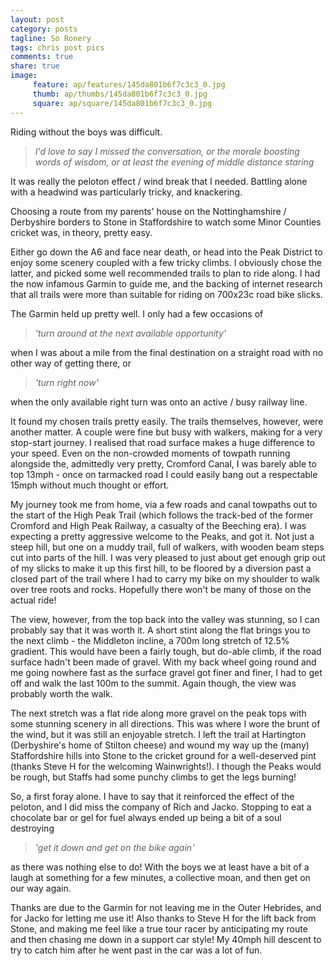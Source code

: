 ```yaml
---
layout: post
category: posts
tagline: So Ronery
tags: chris post pics
comments: true
share: true
image: 
     feature: ap/features/145da801b6f7c3c3_0.jpg
     thumb: ap/thumbs/145da801b6f7c3c3_0.jpg
     square: ap/square/145da801b6f7c3c3_0.jpg
---
```

Riding without the boys was difficult.

> *I'd love to say I missed the conversation, or the morale boosting words of wisdom, or at least the evening of middle distance staring*

It was really the peloton effect / wind break that I needed.  Battling alone with a headwind was particularly tricky, and knackering.

Choosing a route from my parents' house on the Nottinghamshire / Derbyshire borders to Stone in Staffordshire to watch some Minor Counties cricket was, in theory, pretty easy.

Either go down the A6 and face near death, or head into the Peak District to enjoy some scenery coupled with a few tricky climbs.  I obviously chose the latter, and picked some well recommended trails to plan to ride along.  I had the now infamous Garmin to guide me, and the backing of internet research that all trails were more than suitable for riding on 700x23c road bike slicks.

The Garmin held up pretty well.  I only had a few occasions of

> *'turn around at the next available opportunity'*

when I was about a mile from the final destination on a straight road with no other way of getting there, or

> *'turn right now'*

when the only available right turn was onto an active / busy railway line.

It found my chosen trails pretty easily.  The trails themselves, however, were another matter.  A couple were fine but busy with walkers, making for a very stop-start journey.  I realised that road surface makes a huge difference to your speed.  Even on the non-crowded moments of towpath running alongside the, admittedly very pretty, Cromford Canal, I was barely able to top 13mph - once on tarmacked road I could easily bang out a respectable 15mph without much thought or effort.

My journey took me from home, via a few roads and canal towpaths out to the start of the High Peak Trail (which follows the track-bed of the former Cromford and High Peak Railway, a casualty of the Beeching era).  I was expecting a pretty aggressive welcome to the Peaks, and got it.  Not just a steep hill, but one on a muddy trail, full of walkers, with wooden beam steps cut into parts of the hill.  I was very pleased to just about get enough grip out of my slicks to make it up this first hill, to be floored by a diversion past a closed part of the trail where I had to carry my bike on my shoulder to walk over tree roots and rocks.  Hopefully there won't be many of those on the actual ride!

The view, however, from the top back into the valley was stunning, so I can probably say that it was worth it.  A short stint along the flat brings you to the next climb - the Middleton incline, a 700m long stretch of 12.5% gradient.  This would have been a fairly tough, but do-able climb, if the road surface hadn't been made of gravel.  With my back wheel going round and me going nowhere fast as the surface gravel got finer and finer, I had to get off and walk the last 100m to the summit.  Again though, the view was probably worth the walk.

The next stretch was a flat ride along more gravel on the peak tops with some stunning scenery in all directions.  This was where I wore the brunt of the wind, but it was still an enjoyable stretch.  I left the trail at Hartington (Derbyshire's home of Stilton cheese) and wound my way up the (many) Staffordshire hills into Stone to the cricket ground for a well-deserved pint (thanks Steve H for the welcoming Wainwrights!).  I though the Peaks would be rough, but Staffs had some punchy climbs to get the legs burning!

So, a first foray alone.  I have to say that it reinforced the effect of the peloton, and I did miss the company of Rich and Jacko.  Stopping to eat a chocolate bar or gel for fuel always ended up being a bit of a soul destroying

> *'get it down and get on the bike again'*

as there was nothing else to do!  With the boys we at least have a bit of a laugh at something for a few minutes, a collective moan, and then get on our way again.

Thanks are due to the Garmin for not leaving me in the Outer Hebrides, and for Jacko for letting me use it!  Also thanks to Steve H for the lift back from Stone, and making me feel like a true tour racer by anticipating my route and then chasing me down in a support car style!  My 40mph hill descent to try to catch him after he went past in the car was a lot of fun.
